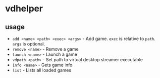 # vdhelper

## usage

* `add <name> <path> <exec> <args>` - Add game. `exec` is relative to `path`. `args` is optional.
* `remove <name>` - Remove a game
* `launch <name>` - Launch a game
* `vdpath <path>` - Set path to virtual desktop streamer executable
* `info <name>` - Gets game info
* `list` - Lists all loaded games